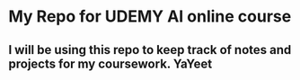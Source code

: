 # My Repo for UDEMY AI online course
## I will be using this repo to keep track of notes and projects for my coursework. YaYeet
